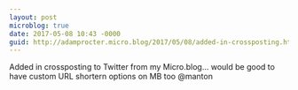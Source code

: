 ```yaml
---
layout: post
microblog: true
date: 2017-05-08 10:43 -0000
guid: http://adamprocter.micro.blog/2017/05/08/added-in-crossposting.html
---
```

Added in crossposting to Twitter from my Micro.blog... would be good to have custom URL shortern options on MB too @manton 

